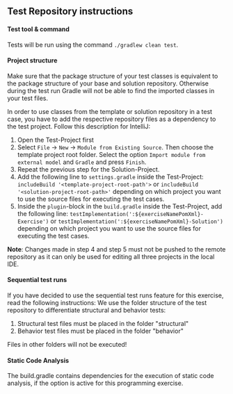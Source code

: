 ## Test Repository instructions

#### Test tool & command
Tests will be run using the command `./gradlew clean test`.

#### Project structure
Make sure that the package structure of your test classes is equivalent to the package structure of your base and solution repository.
Otherwise during the test run Gradle will not be able to find the imported classes in your test files.

In order to use classes from the template or solution repository in a test case, you have to add the respective repository
files as a dependency to the test project. Follow this description for IntelliJ:

1. Open the Test-Project first
2. Select `File` -> `New` -> `Module from Existing Source`. Then choose the template project
root folder. Select the option `Import module from external model` and `Gradle` and press `Finish`.
3. Repeat the previous step for the Solution-Project.
4. Add the following line to `settings.gradle` inside the Test-Project:
`includeBuild '<template-project-root-path'>` or `includeBuild '<solution-project-root-path>'` depending on which project you
want to use the source files for executing the test cases.
5. Inside the `plugin`-block in the `build.gradle` inside the Test-Project, add the following line:
`testImplementation(':${exerciseNamePomXml}-Exercise')` or
`testImplementation(':${exerciseNamePomXml}-Solution')` depending on which project you want to use the source files for executing
the test cases.

**Note**: Changes made in step 4 and step 5 must not be pushed to the remote repository as it can only be used
for editing all three projects in the local IDE.

#### Sequential test runs
If you have decided to use the sequential test runs feature for this exercise, read the following instructions:
We use the folder structure of the test repository to differentiate structural and behavior tests:
1. Structural test files must be placed in the folder "structural"
2. Behavior test files must be placed in the folder "behavior"

Files in other folders will not be executed!

#### Static Code Analysis
The build.gradle contains dependencies for the execution of static code analysis, if the option is active for this programming exercise.
